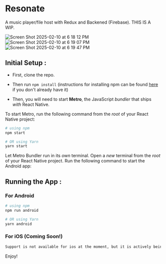 
# Resonate
A music player/file host with Redux and Backened (Firebase).
THIS IS A WIP.


![Screen Shot 2025-02-10 at 6 18 12 PM](https://github.com/user-attachments/assets/8c0eefbd-127b-45f7-ba51-3ce4870dcb95)
![Screen Shot 2025-02-10 at 6 19 07 PM](https://github.com/user-attachments/assets/85caff1f-5112-4a74-b95e-4f8db5db6331)
![Screen Shot 2025-02-10 at 6 19 47 PM](https://github.com/user-attachments/assets/c566c2fc-0576-4589-892c-bd05a8afa5be)



## Initial Setup :
- First, clone the repo.
- Then run `npm install` (instructions for installing npm can be found [here](https://docs.npmjs.com/downloading-and-installing-node-js-and-npm) if you don't already have it)

- Then, you will need to start **Metro**, the JavaScript _bundler_ that ships _with_ React Native.

To start Metro, run the following command from the _root_ of your React Native project:

```bash
# using npm
npm start

# OR using Yarn
yarn start
```



Let Metro Bundler run in its _own_ terminal. Open a _new_ terminal from the _root_ of your React Native project. Run the following command to start the Android app:

## Running the App :

### For Android 

```bash
# using npm
npm run android

# OR using Yarn
yarn android
```

### For iOS (Coming Soon!) 

```bash
Support is not available for ios at the moment, but it is actively being worked on.
```

Enjoy!


